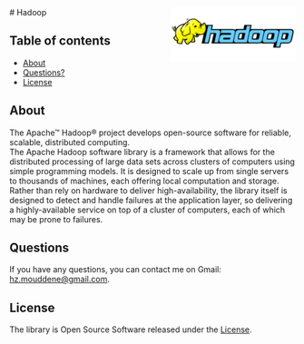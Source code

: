 <div class="logo"><img src="logo.png" width="220px" align="right"></div>
# Hadoop

## Table of contents

- [About](#about)
- [Questions?](#questions)
- [License](#license)

## About

The Apache™ Hadoop® project develops open-source software for reliable,
scalable, distributed computing.<br>
The Apache Hadoop software library is a framework that allows for the
distributed processing of large data sets across clusters of computers
using simple programming models. It is designed to scale up from single
servers to thousands of machines, each offering local computation and
storage. Rather than rely on hardware to deliver high-availability, the
library itself is designed to detect and handle failures at the application
layer, so delivering a highly-available service on top of a cluster of
computers, each of which may be prone to failures.

## Questions

If you have any questions, you can contact me on Gmail: hz.mouddene@gmail.com.

## License

The library is Open Source Software released under the [License](LICENSE).